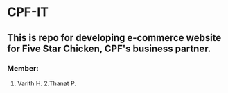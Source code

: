 # CPF-IT
## This is repo for developing e-commerce website for Five Star Chicken, CPF's business partner.

### Member:
1. Varith H.
2.Thanat P.
